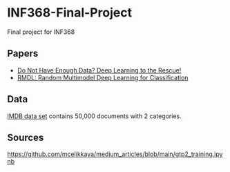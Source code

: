 # INF368-Final-Project
Final project for INF368

## Papers
- [Do Not Have Enough Data? Deep Learning to the Rescue!](https://arxiv.org/pdf/1911.03118.pdf)
- [RMDL: Random Multimodel Deep Learning for Classification](https://arxiv.org/pdf/1805.01890v2.pdf)

## Data
[IMDB data set](http://ai.stanford.edu/~amaas/data/sentiment/) contains 50,000 documents with 2 categories.

## Sources
https://github.com/mcelikkaya/medium_articles/blob/main/gtp2_training.ipynb
